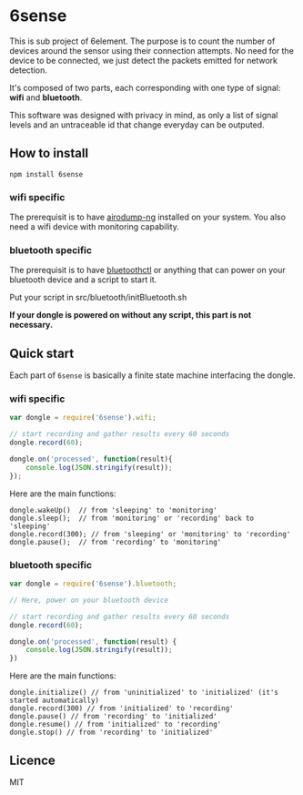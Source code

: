 # 6sense

This is sub project of 6element. The purpose is to count the number of devices around the sensor using their connection attempts. No need for the device to be connected, we just detect the packets emitted for network detection.

It's composed of two parts, each corresponding with one type of signal: **wifi** and **bluetooth**.

This software was designed with privacy in mind, as only a list of signal levels and an untraceable id that change everyday can be outputed.

## How to install

```
npm install 6sense
```

### wifi specific

The prerequisit is to have [airodump-ng](http://www.aircrack-ng.org/install.html) installed on your system. You also need a wifi device with monitoring capability.

### bluetooth specific

The prerequisit is to have [bluetoothctl](https://wiki.archlinux.org/index.php/Bluetooth#Bluetoothctl) or anything that can power on your bluetooth device and a script to start it.

Put your script in src/bluetooth/initBluetooth.sh

**If your dongle is powered on without any script, this part is not necessary.**


## Quick start

Each part of `6sense` is basically a finite state machine interfacing the dongle.

### wifi specific

```javascript
var dongle = require('6sense').wifi; 

// start recording and gather results every 60 seconds
dongle.record(60);

dongle.on('processed', function(result){
	console.log(JSON.stringify(result));
});
```

Here are the main functions:

```
dongle.wakeUp()  // from 'sleeping' to 'monitoring'
dongle.sleep();  // from 'monitoring' or 'recording' back to 'sleeping'
dongle.record(300); // from 'sleeping' or 'monitoring' to 'recording'
dongle.pause();  // from 'recording' to 'monitoring'
```

### bluetooth specific

```javascript
var dongle = require('6sense').bluetooth;

// Here, power on your bluetooth device

// start recording and gather results every 60 seconds
dongle.record(60);

dongle.on('processed', function(result) {
	console.log(JSON.stringify(result));
})
```

Here are the main functions:

```
dongle.initialize() // from 'uninitialized' to 'initialized' (it's started automatically)
dongle.record(300) // from 'initialized' to 'recording'
dongle.pause() // from 'recording' to 'initialized'
dongle.resume() // from 'initialized' to 'recording'
dongle.stop() // from 'recording' to 'initialized'
```

## Licence

MIT



